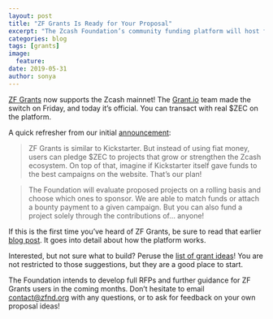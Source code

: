 ```yaml
---
layout: post
title: "ZF Grants Is Ready for Your Proposal"
excerpt: "The Zcash Foundation’s community funding platform will host fundraising campaigns for Zcash ecosystem projects."
categories: blog
tags: [grants]
image:
  feature: 
date: 2019-05-31
author: sonya
---
```


[ZF Grants](http://grants.zfnd.org) now supports the Zcash mainnet! The [Grant.io](https://grant.io/) team made the switch on Friday, and today it’s official. You can transact with real $ZEC on the platform.

A quick refresher from our initial [announcement](https://www.zfnd.org/blog/zf-grants-open-beta/):

> ZF Grants is similar to Kickstarter. But instead of using fiat money, users can pledge $ZEC to projects that grow or strengthen the Zcash ecosystem. On top of that, imagine if Kickstarter itself gave funds to the best campaigns on the website. That’s our plan!

> The Foundation will evaluate proposed projects on a rolling basis and choose which ones to sponsor. We are able to match funds or attach a bounty payment to a given campaign. But you can also fund a project solely through the contributions of… anyone!

If this is the first time you’ve heard of ZF Grants, be sure to read that earlier [blog post](https://www.zfnd.org/blog/zf-grants-open-beta/). It goes into detail about how the platform works.

Interested, but not sure what to build? Peruse the [list of grant ideas](https://www.zfnd.org/grants/#ideas)! You are not restricted to those suggestions, but they are a good place to start.

The Foundation intends to develop full RFPs and further guidance for ZF Grants users in the coming months. Don’t hesitate to email contact@zfnd.org with any questions, or to ask for feedback on your own proposal ideas!
